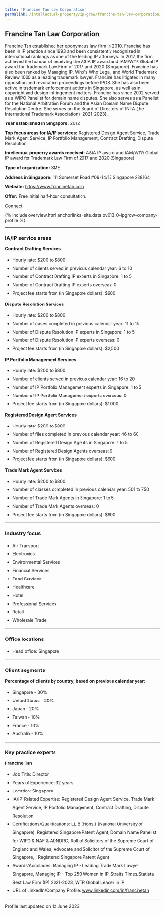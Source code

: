 ```yaml
---
title: 'Francine Tan Law Corporation'
permalink: /intellectual-property/ip-grow/francine-tan-law-corporation/
---
```


## Francine Tan Law Corporation

Francine Tan established her eponymous law firm in 2010. Francine has been in IP practice since 1993 and been consistently recognized in international rankings as one of the leading IP attorneys. In 2017, the firm achieved the honour of receiving the ASIA IP award and IAM/WTR Global IP award for Trademark Law Firm of 2017 and 2020 (Singapore). Francine has also been ranked by Managing IP, Who's Who Legal, and World Trademark Review 1000 as a leading trademark lawyer. Francine has litigated in many opposition and revocation proceedings before IPOS. She has also been active in trademark enforcement actions in Singapore, as well as in copyright and design infringement matters. Francine has since 2002 served as a WIPO Panelist for domain name disputes. She also serves as a Panelist for the National Arbitration Forum and the Asian Domain Name Dispute Resolution Centre. She serves on the Board of Directors of INTA (the International Trademark Association) (2021-2023).

<b>Year established in Singapore:</b> 2012

<b>Top focus areas for IA/IP services:</b> Registered Design Agent Service, Trade Mark Agent Service, IP Portfolio Management, Contract Drafting, Dispute Resolution

<b>Intellectual property awards received:</b> ASIA IP award and IAM/WTR Global IP award for Trademark Law Firm of 2017 and 2020 (Singapore)

<b>Type of organization:</b> SME

<b>Address in Singapore:</b> 111 Somerset Road #09-14/15 Singapore 238164

<b>Website:</b> <a href='https://www.francinetan.com'>https://www.francinetan.com</a>

<b>Offer:</b> Free initial half-hour consultation.

<a class='btn' href='https://form.gov.sg/64583d45250873001236748b' target='_blank' rel='noopener'>Connect</a>

{% include overview.html anchorlinks=site.data.ov013_0-ipgrow-company-profile %}

---
<a name='ip-related-service-areas'></a>
### IA/IP service areas

**Contract Drafting Services**

<ul>
<li style='line-height: 27px; margin: 0px 0px !important'>Hourly rate:  $200 to $800</li>
<li style='line-height: 27px; margin: 0px 0px !important'>Number of clients served in previous calendar year: 6 to 10</li>
<li style='line-height: 27px; margin: 0px 0px !important'>Number of Contract Drafting IP experts in Singapore: 1 to 5</li>
<li style='line-height: 27px; margin: 0px 0px !important'>Number of Contract Drafting IP experts overseas: 0</li>
<li style='line-height: 27px; margin: 0px 0px !important'>Project fee starts from (in Singapore dollars): $900</li>
</ul>

**Dispute Resolution Services**

<ul>
<li style='line-height: 27px; margin: 0px 0px !important'>Hourly rate:  $200  to $800</li>
<li style='line-height: 27px; margin: 0px 0px !important'>Number of cases completed in previous calendar year: 11 to 15</li>
<li style='line-height: 27px; margin: 0px 0px !important'>Number of Dispute Resolution IP experts in Singapore: 1 to 5</li>
<li style='line-height: 27px; margin: 0px 0px !important'>Number of Dispute Resolution IP experts overseas: 0</li>
<li style='line-height: 27px; margin: 0px 0px !important'>Project fee starts from (in Singapore dollars):  $2,500</li>
</ul>

**IP Portfolio Management Services**

<ul>
<li style='line-height: 27px; margin: 0px 0px !important'>Hourly rate:  $200 to $800</li>
<li style='line-height: 27px; margin: 0px 0px !important'>Number of clients served in previous calendar year: 16 to 20</li>
<li style='line-height: 27px; margin: 0px 0px !important'>Number of IP Portfolio Management experts in Singapore: 1 to 5</li>
<li style='line-height: 27px; margin: 0px 0px !important'>Number of IP Portfolio Management experts overseas: 0</li>
<li style='line-height: 27px; margin: 0px 0px !important'>Project fee starts from (in Singapore dollars):  $1,000</li>
</ul>

**Registered Design Agent Services**

<ul>
<li style='line-height: 27px; margin: 0px 0px !important'>Hourly rate: $200 to $800</li>
<li style='line-height: 27px; margin: 0px 0px !important'>Number of files completed in previous calendar year: 46 to 60</li>
<li style='line-height: 27px; margin: 0px 0px !important'>Number of Registered Design Agents in Singapore: 1 to 5</li>
<li style='line-height: 27px; margin: 0px 0px !important'>Number of Registered Design Agents overseas: 0</li>
<li style='line-height: 27px; margin: 0px 0px !important'>Project fee starts from (in Singapore dollars): $900</li>
</ul>

**Trade Mark Agent Services**

<ul>
<li style='line-height: 27px; margin: 0px 0px !important'>Hourly rate:  $200 to $800</li>
<li style='line-height: 27px; margin: 0px 0px !important'>Number of classes completed in previous calendar year: 501 to 750</li>
<li style='line-height: 27px; margin: 0px 0px !important'>Number of Trade Mark Agents in Singapore: 1 to 5</li>
<li style='line-height: 27px; margin: 0px 0px !important'>Number of Trade Mark Agents overseas: 0</li>
<li style='line-height: 27px; margin: 0px 0px !important'>Project fee starts from (in Singapore dollars):  $900</li>
</ul>

---
<a name='industry-focus'></a>
### Industry focus

<ul><li style='line-height: 27px; margin: 0px 0px !important'> Air Transport</li><li style='line-height: 27px; margin: 0px 0px !important'>Electronics</li><li style='line-height: 27px; margin: 0px 0px !important'>Environmental Services</li><li style='line-height: 27px; margin: 0px 0px !important'>Financial Services</li><li style='line-height: 27px; margin: 0px 0px !important'>Food Services</li><li style='line-height: 27px; margin: 0px 0px !important'>Healthcare</li><li style='line-height: 27px; margin: 0px 0px !important'>Hotel</li><li style='line-height: 27px; margin: 0px 0px !important'>Professional Services</li><li style='line-height: 27px; margin: 0px 0px !important'>Retail</li><li style='line-height: 27px; margin: 0px 0px !important'>Wholesale Trade</li></ul>

---
<a name='office-locations'></a>
### Office locations

<ul><li style='line-height: 27px; margin: 0px 0px !important'> Head office: Singapore</li></ul>

---
<a name='client-segments'></a>
### Client segments

**Percentage of clients by country, based on previous calendar year:**

<ul><li style='line-height: 27px; margin: 0px 0px !important'> Singapore - 30%</li><li style='line-height: 27px; margin: 0px 0px !important'>United States - 20%	</li><li style='line-height: 27px; margin: 0px 0px !important'>Japan - 20%	</li><li style='line-height: 27px; margin: 0px 0px !important'>Taiwan - 10%	</li><li style='line-height: 27px; margin: 0px 0px !important'>France - 10%	</li><li style='line-height: 27px; margin: 0px 0px !important'>Australia - 10%	</li></ul>

---
<a name='key-practice-experts'></a>
### Key practice experts

**Francine Tan**
<br><ul><li style='line-height: 27px; margin: 0px 0px !important'>Job Title: Director</li><li style='line-height: 27px; margin: 0px 0px !important'>Years of Experience: 32 years</li><li style='line-height: 27px; margin: 0px 0px !important'>Location: Singapore</li><li style='line-height: 27px; margin: 0px 0px !important'>IA/IP-Related Expertise: Registered Design Agent Service, Trade Mark Agent Service, IP Portfolio Management, Contract Drafting, Dispute Resolution</li><li style='line-height: 27px; margin: 0px 0px !important'>Certifications/Qualifications: LL.B (Hons.) (National University of Singapore), Registered Singapore Patent Agent, Domain Name Panelist for WIPO & NAF & ADNDRC,  Roll of Solicitors of the Supreme Court of England and Wales,  Advocate and Solicitor of the Supreme Court of Singapore, , Registered Singapore Patent Agent</li><li style='line-height: 27px; margin: 0px 0px !important'>Awards/Accolades: Managing IP - Leading Trade Mark Lawyer Singapore, Managing IP - Top 250 Women in IP, Straits Times/Statista Best Law Firm (IP) 2021-2023, WTR Global Leader in IP </li><li style='line-height: 27px; margin: 0px 0px !important'>URL of LinkedIn/Company Profile: www.linkedin.com/in/francinetan</li></ul>

---
Profile last updated on 12 June 2023
